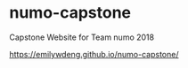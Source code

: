 # numo-capstone

Capstone Website for Team numo 2018

<a href = "https://emilywdeng.github.io/numo-capstone/" target="_blank">https://emilywdeng.github.io/numo-capstone/</a>